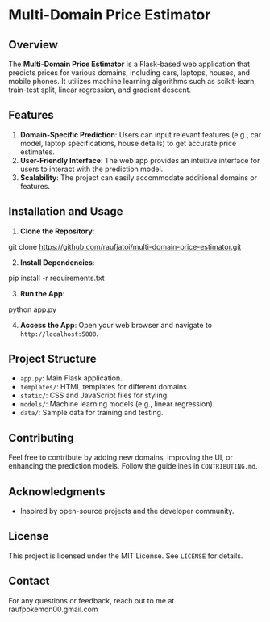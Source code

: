 # Multi-Domain Price Estimator

## Overview
The **Multi-Domain Price Estimator** is a Flask-based web application that predicts prices for various domains, including cars, laptops, houses, and mobile phones. It utilizes machine learning algorithms such as scikit-learn, train-test split, linear regression, and gradient descent.

## Features
1. **Domain-Specific Prediction**: Users can input relevant features (e.g., car model, laptop specifications, house details) to get accurate price estimates.
2. **User-Friendly Interface**: The web app provides an intuitive interface for users to interact with the prediction model.
3. **Scalability**: The project can easily accommodate additional domains or features.

## Installation and Usage
1. **Clone the Repository**:

git clone https://github.com/raufjatoi/multi-domain-price-estimator.git

2. **Install Dependencies**:

pip install -r requirements.txt

3. **Run the App**:

python app.py

4. **Access the App**:
Open your web browser and navigate to `http://localhost:5000`.

## Project Structure
- `app.py`: Main Flask application.
- `templates/`: HTML templates for different domains.
- `static/`: CSS and JavaScript files for styling.
- `models/`: Machine learning models (e.g., linear regression).
- `data/`: Sample data for training and testing.

## Contributing
Feel free to contribute by adding new domains, improving the UI, or enhancing the prediction models. Follow the guidelines in `CONTRIBUTING.md`.

## Acknowledgments
- Inspired by open-source projects and the developer community.

## License
This project is licensed under the MIT License. See `LICENSE` for details.

## Contact
For any questions or feedback, reach out to me at raufpokemon00.gmail.com 